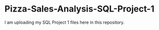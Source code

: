 # Pizza-Sales-Analysis-SQL-Project-1
I am uploading my SQL Project 1 files here in this repository.
